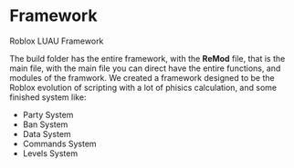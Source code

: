 # Framework
Roblox LUAU Framework

The build folder has the entire framework, with the <strong>ReMod</strong> file, that is the main file, with the main file you can direct have the entire functions, and modules of the framwork.
We created a framework designed to be the Roblox evolution of scripting with a lot of phisics calculation, and some finished system like:
- Party System
- Ban System
- Data System
- Commands System
- Levels System
